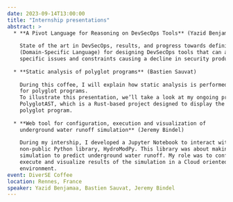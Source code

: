 ```yaml
---
date: 2023-09-14T13:00:00
title: "Internship presentations"
abstract: >
  * **A Pivot Language for Reasoning on DevSecOps Tools** (Yazid Benjamaa)
  
    State of the art in DevSecOps, results, and progress towards defining a DSL
    (Domain-Specific Language) for designing DevSecOps tools that can address
    specific issues and constraints causing a decline in security productivity.
   
  * **Static analysis of polyglot programs** (Bastien Sauvat)
  
    During this coffee, I will explain how static analysis is performed in Rust
    for polyglot programs.
    To illustrate this presentation, we’ll take a look at my ongoing project :
    PolyglotAST, which is a Rust-based project designed to display the AST of a
    polyglot program.
    
  * **Web tool for configuration, execution and visualization of
    underground water runoff simulation** (Jeremy Bindel)
  
    During my intership, I developed a Jupyter Notebook to interact with a
    non-public Python library, HydroModPy. This library was about making
    simulation to predict underground water runoff. My role was to configure,
    execute and visualize results of the simulation in a Cloud oriented
    environment.
event: DiverSE Coffee
location: Rennes, France
speaker: Yazid Benjamaa, Bastien Sauvat, Jeremy Bindel
---
```

